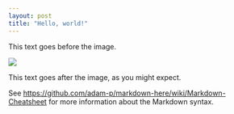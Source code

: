 ```yaml
---
layout: post
title: "Hello, world!"
---
```


This text goes before the image.

![](/images/whatever.png)

This text goes after the image, as you might expect.

See https://github.com/adam-p/markdown-here/wiki/Markdown-Cheatsheet for more information about the Markdown syntax.
